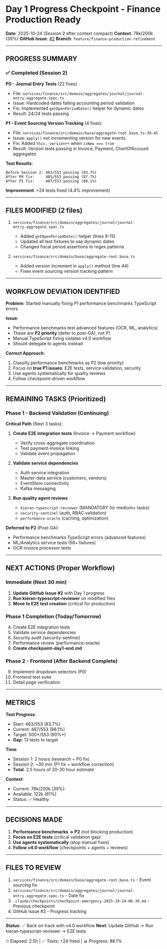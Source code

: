 # Day 1 Progress Checkpoint - Finance Production Ready

**Date**: 2025-10-24 (Session 2 after context compact)
**Context**: 78k/200k (39%)
**GitHub Issue**: [#2](https://github.com/vextrus/vextrus-erp/issues/2)
**Branch**: `feature/finance-production-refinement`

---

## PROGRESS SUMMARY

### ✅ Completed (Session 2)

**P0 - Journal Entry Tests** (22 fixes)
- File: `services/finance/src/domain/aggregates/journal/journal-entry.aggregate.spec.ts`
- Issue: Hardcoded dates failing accounting period validation
- Fix: Implemented `getOpenPeriodDate()` helper for dynamic dates
- Result: 24/24 tests passing

**P1 - Event Sourcing Version Tracking** (4 fixes)
- File: `services/finance/src/domain/base/aggregate-root.base.ts:39-45`
- Issue: `apply()` not incrementing version for new events
- Fix: Added `this._version++` when `isNew === true`
- Result: Version tests passing in Invoice, Payment, ChartOfAccount aggregates

**Test Results**:
```
Before Session 2: 463/553 passing (83.7%)
After P0 fix:     485/553 passing (87.7%)
After P1 fix:     487/553 passing (88.1%)
```

**Improvement**: +24 tests fixed (4.4% improvement)

---

## FILES MODIFIED (2 files)

1. `services/finance/src/domain/aggregates/journal/journal-entry.aggregate.spec.ts`
   - Added `getOpenPeriodDate()` helper (lines 9-15)
   - Updated all test fixtures to use dynamic dates
   - Changed fiscal period assertions to regex patterns

2. `services/finance/src/domain/base/aggregate-root.base.ts`
   - Added version increment in `apply()` method (line 44)
   - Fixes event sourcing version tracking pattern

---

## WORKFLOW DEVIATION IDENTIFIED

**Problem**: Started manually fixing P1 performance benchmarks TypeScript errors

**Issue**:
- Performance benchmarks test advanced features (OCR, ML, analytics)
- These are **P2 priority** (defer to post-GA), not P1
- Manual TypeScript fixing violates v4.0 workflow
- Should delegate to agents instead

**Correct Approach**:
1. Classify performance benchmarks as P2 (low priority)
2. Focus on **true P1 issues**: E2E tests, service validation, security
3. Use agents systematically for quality reviews
4. Follow checkpoint-driven workflow

---

## REMAINING TASKS (Prioritized)

### Phase 1 - Backend Validation (Continuing)

**Critical Path** (Next 3 tasks):
1. **Create E2E integration tests** (Invoice → Payment workflow)
   - Verify cross-aggregate coordination
   - Test payment-invoice linking
   - Validate event propagation

2. **Validate service dependencies**
   - Auth service integration
   - Master-data service (customers, vendors)
   - EventStore connectivity
   - Kafka messaging

3. **Run quality agent reviews**
   - `kieran-typescript-reviewer` (MANDATORY for medium+ tasks)
   - `security-sentinel` (auth, RBAC validation)
   - `performance-oracle` (caching, optimization)

**Deferred to P2** (Post-GA):
- Performance benchmarks TypeScript errors (advanced features)
- ML/Analytics service tests (58+ failures)
- OCR invoice processor tests

---

## NEXT ACTIONS (Proper Workflow)

### Immediate (Next 30 min)

1. **Update GitHub Issue #2** with Day 1 progress
2. **Run kieran-typescript-reviewer** on modified files
3. **Move to E2E test creation** (critical for production)

### Phase 1 Completion (Today/Tomorrow)

4. Create E2E integration tests
5. Validate service dependencies
6. Security audit (security-sentinel)
7. Performance review (performance-oracle)
8. **Create checkpoint-day1-end.md**

### Phase 2 - Frontend (After Backend Complete)

9. Implement dropdown selectors (P0)
10. Frontend test suite
11. Detail page verification

---

## METRICS

**Test Progress**:
- Start: 463/553 (83.7%)
- Current: 487/553 (88.1%)
- Target: 500+/553 (90%+)
- **Gap**: 13 tests to target

**Time**:
- Session 1: 2 hours (research + P0 fix)
- Session 2: ~30 min (P1 fix + workflow correction)
- **Total**: 2.5 hours of 20-30 hour estimate

**Context**:
- Current: 78k/200k (39%)
- Available: 122k (61%)
- Status: ✅ Healthy

---

## DECISIONS MADE

1. **Performance benchmarks → P2** (not blocking production)
2. **Focus on E2E tests** (critical validation gap)
3. **Use agents systematically** (stop manual fixes)
4. **Follow v4.0 workflow** (checkpoints + agents + reviews)

---

## FILES TO REVIEW

1. `services/finance/src/domain/base/aggregate-root.base.ts` - Event sourcing fix
2. `services/finance/src/domain/aggregates/journal/journal-entry.aggregate.spec.ts` - Date fix
3. `.claude/checkpoints/checkpoint-emergency-2025-10-24-06-30.md` - Previous checkpoint
4. GitHub Issue #2 - Progress tracking

---

**Status**: ✅ Back on track with v4.0 workflow
**Next**: Update GitHub → Run kieran-typescript-reviewer → E2E tests

⏱ Elapsed: 2.5h | ✅ Tests: +24 fixed | 📊 Progress: 88.1%
